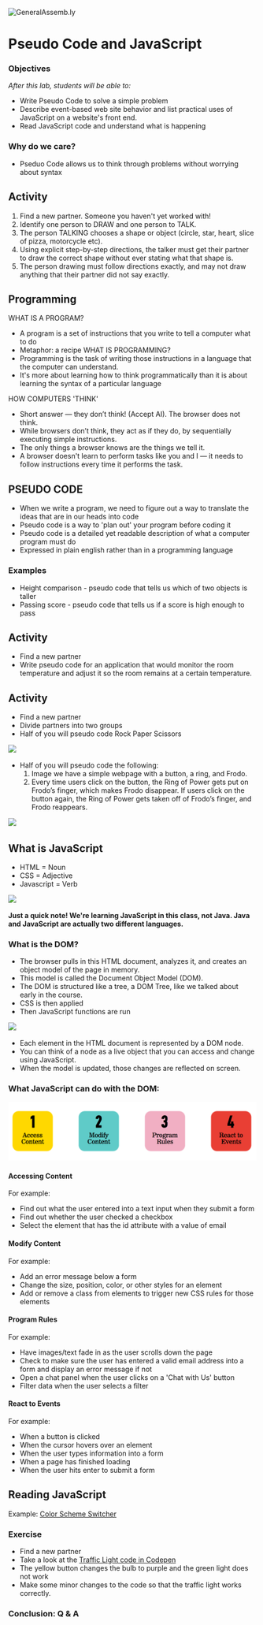 ![GeneralAssemb.ly](https://github.com/generalassembly/ga-ruby-on-rails-for-devs/raw/master/images/ga.png "GeneralAssemb.ly")

# Pseudo Code and JavaScript

### Objectives
*After this lab, students will be able to:*

- Write Pseudo Code to solve a simple problem
- Describe event-based web site behavior and list practical uses of JavaScript on a website's front end.
- Read JavaScript code and understand what is happening

### Why do we care?

- Pseduo Code allows us to think through problems without worrying about syntax

## Activity
  1. Find a new partner. Someone you haven't yet worked with!
  2. Identify one person to DRAW and one person to TALK.
  3. The person TALKING chooses a shape or object (circle, star, heart, slice of
  pizza, motorcycle etc).
  4. Using explicit step-by-step directions, the talker must get their partner to draw
  the correct shape without ever stating what that shape is.
  5. The person drawing must follow directions exactly, and may not draw anything
  that their partner did not say exactly.

## Programming
WHAT IS A PROGRAM?
  - A program is a set of instructions that you write to tell a computer what to do
  - Metaphor: a recipe
WHAT IS PROGRAMMING?
  - Programming is the task of writing those instructions in a language that the computer can understand.
  - It's more about learning how to think programmatically than it is about learning the syntax of a particular language

HOW COMPUTERS 'THINK'
 - Short answer — they don’t think! (Accept AI). The browser does not think.
 - While browsers don’t think, they act as if they do, by sequentially executing simple instructions.
 - The only things a browser knows are the things we tell it.
 - A browser doesn't learn to perform tasks like you and I — it needs to follow instructions every time it performs the task.

## PSEUDO CODE
  - When we write a program, we need to figure out a way to translate the ideas that are in our heads into code
  - Pseudo code is a way to 'plan out' your program before coding it
  - Pseudo code is a detailed yet readable description of what a computer program must do
  - Expressed in plain english rather than in a programming language

### Examples
  - Height comparison - pseudo code that tells us which of two objects is taller
  - Passing score - pseudo code that tells us if a score is high enough to pass

## Activity
- Find a new partner
- Write pseudo code for an application that would monitor the room temperature and adjust it so the room remains at a certain temperature.

## Activity
- Find a new partner
- Divide partners into two groups
- Half of you will pseudo code Rock Paper Scissors

![](http://i.giphy.com/Z7syBJH78V0oo.gif)

- Half of you will pseudo code the following:
  1. Image we have a simple webpage with a button, a ring,
  and Frodo.
  2. Every time users click on the button, the Ring of Power
  gets put on Frodo’s finger, which makes Frodo disappear.
  If users click on the button again, the Ring of Power gets
  taken off of Frodo’s finger, and Frodo reappears.

![](http://i.giphy.com/cL9FTS1MNoEQU.gif)

## What is JavaScript
- HTML = Noun
- CSS = Adjective
- Javascript = Verb

![](https://storage.googleapis.com/codeavengers.appspot.com/cloud/notes/jquery-slide4.png)

**Just a quick note! We're learning JavaScript in this class, not Java.
Java and JavaScript are actually two different languages.**

### What is the DOM?
- The browser pulls in this HTML document, analyzes it, and creates an object model of the page
in memory.
- This model is called the Document Object Model (DOM).
- The DOM is structured like a tree, a DOM Tree, like we talked about early in the course.
- CSS is then applied
- Then JavaScript functions are run

![](http://cdn.wp2x.com/wp-content/uploads/2014/04/html_dom.jpg?x83412)

- Each element in the HTML document is represented by a DOM node.
- You can think of a node as a live object that you can access and change using JavaScript.
- When the model is updated, those changes are reflected on screen.

### What JavaScript can do with the DOM:
![](images/what_js_can_do.png)

#### Accessing Content
For example:
- Find out what the user entered into a text input when they submit a form
- Find out whether the user checked a checkbox
- Select the element that has the id attribute with a value of email

#### Modify Content
For example:
- Add an error message below a form
- Change the size, position, color, or other styles for an element
- Add or remove a class from elements to trigger new CSS rules for those elements

#### Program Rules
For example:
- Have images/text fade in as the user scrolls down the page
- Check to make sure the user has entered a valid email address into a form and display an error message if not
- Open a chat panel when the user clicks on a 'Chat with Us' button
- Filter data when the user selects a filter

#### React to Events
For example:
- When a button is clicked
- When the cursor hovers over an element
- When the user types information into a form
- When a page has finished loading
- When the user hits enter to submit a form

## Reading JavaScript
Example: [Color Scheme Switcher](http://codepen.io/nevan/pen/kBItz)

### Exercise
- Find a new partner
- Take a look at the [Traffic Light code in Codepen](http://codepen.io/nevan/pen/shtLA)
- The yellow button changes the bulb to purple and the green light does not work
- Make some minor changes to the code so that the traffic light works correctly.

### Conclusion: Q & A
